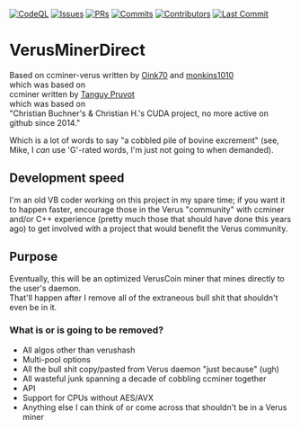 [![CodeQL](https://github.com/ComputerGenieCo/VerusMinerDirect/actions/workflows/codeql.yml/badge.svg)](https://github.com/ComputerGenieCo/VerusMinerDirect/actions/workflows/codeql.yml)
[![Issues](https://img.shields.io/github/issues-raw/ComputerGenieCo/VerusMinerDirect)](https://github.com/ComputerGenieCo/VerusMinerDirect/issues)
[![PRs](https://img.shields.io/github/issues-pr-raw/ComputerGenieCo/VerusMinerDirect)](https://github.com/ComputerGenieCo/VerusMinerDirect/pulls)
[![Commits](https://img.shields.io/github/commit-activity/m/ComputerGenieCo/VerusMinerDirect)](https://github.com/ComputerGenieCo/VerusMinerDirect/commits/master)
[![Contributors](https://img.shields.io/github/contributors/ComputerGenieCo/VerusMinerDirect)](https://github.com/ComputerGenieCo/VerusMinerDirect/graphs/contributors)
[![Last Commit](https://img.shields.io/github/last-commit/ComputerGenieCo/VerusMinerDirect)](https://github.com/ComputerGenieCo/VerusMinerDirect/graphs/commit-activity)
# VerusMinerDirect

Based on ccminer-verus written by [Oink70](https://github.com/Oink70) and [monkins1010](https://github.com/monkins1010)  
which was based on  
ccminer written by [Tanguy Pruvot](https://github.com/tpruvot/ccminer)  
which was based on  
"Christian Buchner's &amp; Christian H.'s CUDA project, no more active on github since 2014."  

Which is a lot of words to say "a cobbled pile of bovine excrement" (see, Mike, I *can* use 'G'-rated words, I'm just not going to when demanded).

## Development speed

I'm an old VB coder working on this project in my spare time; if you want it to happen faster, encourage those in the Verus "community" with ccminer and/or C++ experience (pretty much those that should have done this years ago) to get involved with a project that would benefit the Verus community.

## Purpose

Eventually, this will be an optimized VerusCoin miner that mines directly to the user's daemon.  
That'll happen after I remove all of the extraneous bull shit that shouldn't even be in it.

### What is or is going to be removed?
* All algos other than verushash
* Multi-pool options
* All the bull shit copy/pasted from Verus daemon "just because" (ugh)
* All wasteful junk spanning a decade of cobbling ccminer together
* API
* Support for CPUs without AES/AVX
* Anything else I can think of or come across that shouldn't be in a Verus miner